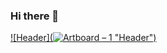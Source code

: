 ### Hi there 👋

[![Header](![Artboard – 1](https://user-images.githubusercontent.com/53264777/122447136-0ede0080-cfc1-11eb-94d3-bd5b612c8917.png) "Header")](https://vaibhavshrivastava.me/)


